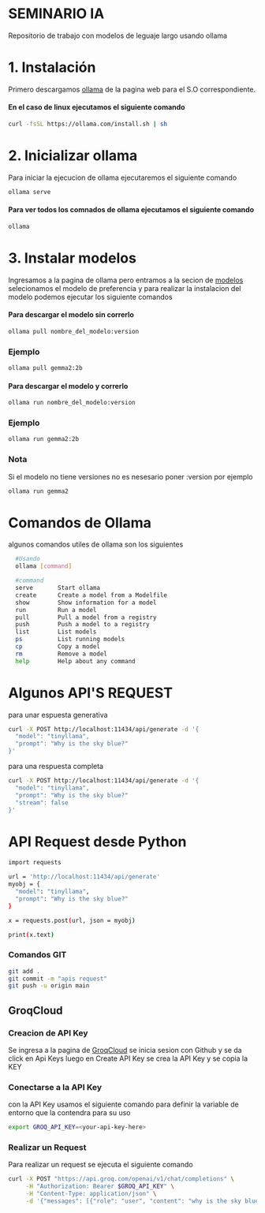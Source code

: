 # SEMINARIO IA

Repositorio de trabajo con modelos de leguaje largo usando ollama

# 1. Instalación
Primero descargamos [ollama](https://ollama.com/download) de la pagina web para el S.O correspondiente.

#### En el caso de linux ejecutamos el siguiente comando

```bash
curl -fsSL https://ollama.com/install.sh | sh
```
# 2. Inicializar ollama

Para iniciar la ejecucion de ollama ejecutaremos el siguiente comando

```bash
ollama serve
```
#### Para ver todos los comnados de ollama ejecutamos el siguiente comando

```bash
ollama
```

# 3. Instalar modelos
Ingresamos a la pagina de ollama pero entramos a la secion de [modelos](https://ollama.com/library) selecionamos el modelo de preferencia y para realizar la instalacion del modelo podemos ejecutar los siguiente comandos

#### Para descargar el modelo sin correrlo 

```bash
ollama pull nombre_del_modelo:version
```
### Ejemplo
```bash
ollama pull gemma2:2b
```
#### Para descargar el modelo y correrlo 

```bash
ollama run nombre_del_modelo:version
```
### Ejemplo
```bash
ollama run gemma2:2b
```

### Nota
Si el modelo no tiene versiones no es nesesario poner :version por ejemplo

```bash
ollama run gemma2
```

# Comandos de Ollama

algunos comandos utiles de ollama son los siguientes
```bash
  #Usando
  ollama [command]

  #command
  serve       Start ollama
  create      Create a model from a Modelfile
  show        Show information for a model
  run         Run a model
  pull        Pull a model from a registry
  push        Push a model to a registry
  list        List models
  ps          List running models
  cp          Copy a model
  rm          Remove a model
  help        Help about any command
```

# Algunos API'S REQUEST 

para unar espuesta generativa

```bash
curl -X POST http://localhost:11434/api/generate -d '{
  "model": "tinyllama",
  "prompt": "Why is the sky blue?"
}'
```
para una respuesta completa

```bash
curl -X POST http://localhost:11434/api/generate -d '{
  "model": "tinyllama",
  "prompt": "Why is the sky blue?"
  "stream": false
}'
```
# API Request desde Python

```bash
import requests

url = 'http://localhost:11434/api/generate'
myobj = {
  "model": "tinyllama",
  "prompt": "Why is the sky blue?"
}

x = requests.post(url, json = myobj)

print(x.text)
```



### Comandos GIT

```bash
git add .
git commit -m "apis request"
git push -u origin main
```

## GroqCloud
### Creacion de API Key
Se ingresa a la pagina de [GroqCloud](https://console.groq.com/) se inicia sesion con Github y se da click en Api Keys luego en Create API Key se crea la API Key y se copia la KEY

### Conectarse a la API Key
con la API Key usamos el siguiente comando para definir la variable de entorno que la contendra para su uso

```bash
export GROQ_API_KEY=<your-api-key-here>
```

### Realizar un Request

Para realizar un request se ejecuta el siguiente comando
```bash
curl -X POST "https://api.groq.com/openai/v1/chat/completions" \
     -H "Authorization: Bearer $GROQ_API_KEY" \
     -H "Content-Type: application/json" \
     -d '{"messages": [{"role": "user", "content": "why is the sky blue"}], "model": "llama3-8b-8192"}'
```